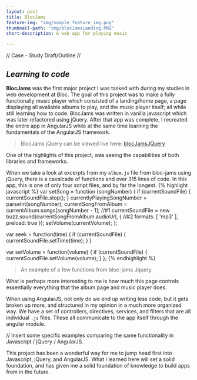 ```yaml
---
layout: post
title: BlocJams
feature-img: "img/sample_feature_img.png"
thumbnail-path: "img/blocJamsLanding.PNG"
short-description: A web app for playing music

---
```


// Case - Study Draft/Outline //

## _Learning to code_

**BlocJams** was the first major project I was tasked with during my studies in web development at Bloc. The goal of this project was to make a fully functionally music player which consisted of
a landing/home page, a page displaying all avaliable albums to play, and the music player itself; all while still learning how to code.  BlocJams was written in vanilla javascript which was later
refactored using jQuery.  After that app was complete, I recreated the entire app in AngularJS while at the same time learning the fundamentals of the AngularJS framework.

> BlocJams jQuery can be viewed live here: [blocJamsJQuery](http://surveyor-assistance-72210.netlify.com.)

One of the highlights of this project, was seeing the capabilities of both libraries and frameworks.

When we take a look at excerpts from my ``album.js`` file from bloc-jams using jQuery, there is a cavalcade of functions and over 315 lines of code. In this app, this is one of only four script files, and by far the longest.
{% highlight javascript %}
var setSong = function (songNumber) {
    if (currentSoundFile) {
        currentSoundFile.stop();
    }
    currentlyPlayingSongNumber = parseInt(songNumber);
    currentSongFromAlbum = currentAlbum.songs[songNumber - 1];
    //#1
    currentSoundFile = new buzz.sound(currentSongFromAlbum.audioUrl, {
        //#2
        formats: [ 'mp3' ],
        preload: true
    });
    setVolume(currentVolume);
  };

 var seek = function(time) {
     if (currentSoundFile) {
         currentSoundFile.setTime(time);
     }
 }

var setVolume = function(volume) {
     if (currentSoundFile) {
         currentSoundFile.setVolume(volume);
     }
 };
{% endhighlight %}

> An example of a few functions from bloc-jams Jquery.

What is perhaps more interesting to me is how much this page controls essentially everything that the album page and music player does.  

When using AngularJS, not only do we end up writing less code, but it gets broken up more, and structured in my opinion in a much more organized way.  We have a set of controllers, directives, services, and filters that are all individual ``.js`` files. These all communicate to the app itself through the angular module.

// Insert some specific examples comparing the same functionality in Javascript / jQuery / AngularJS.

This project has been a wonderful way for me to jump head first into Javascript, jQuery, and AngularJS.  What I learned here will set a solid foundation, and has given me a solid foundation of knowledge to build apps from in the future.
